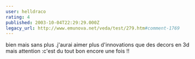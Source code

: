 ```yaml
---
user: helldraco
rating: 4
published: 2003-10-04T22:29:29.000Z
legacy_url: http://www.emunova.net/veda/test/279.htm#comment-1769
---
```

bien mais sans plus .j'aurai aimer plus d'innovations que des decors en 3d mais attention :c'est du tout bon encore une fois !!
